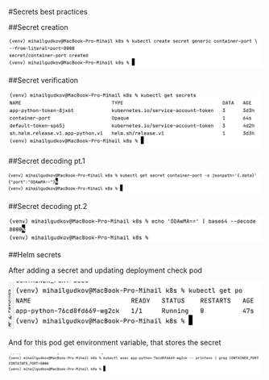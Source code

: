 #Secrets best practices

##Secret creation 

![](l11-img1.png)

##Secret verification

![](l11-img2.png)

##Secret decoding pt.1

![](l11-img3.png)

##Secret decoding pt.2

![](l11-img4.png)

##Helm secrets

After adding a secret and updating deployment check pod

![](l11-img5.png)

And for this pod get environment variable, that stores the secret

![](l11-img6.png)